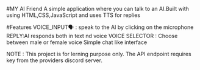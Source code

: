 #MY AI Friend
A simple application where you can talk to an AI.Built with using HTML,CSS,JavaScript and uses TTS for replies

#Features
VOICE_INPUT🗣️ : speak to the AI by clicking on the microphone
REPLY:AI responds both in text nd voice
VOICE SELECTOR : Choose between male or female voice
Simple chat like interface

NOTE : This project is for lerning purpose only. The API endpoint requires  key from the providers discord server. 
